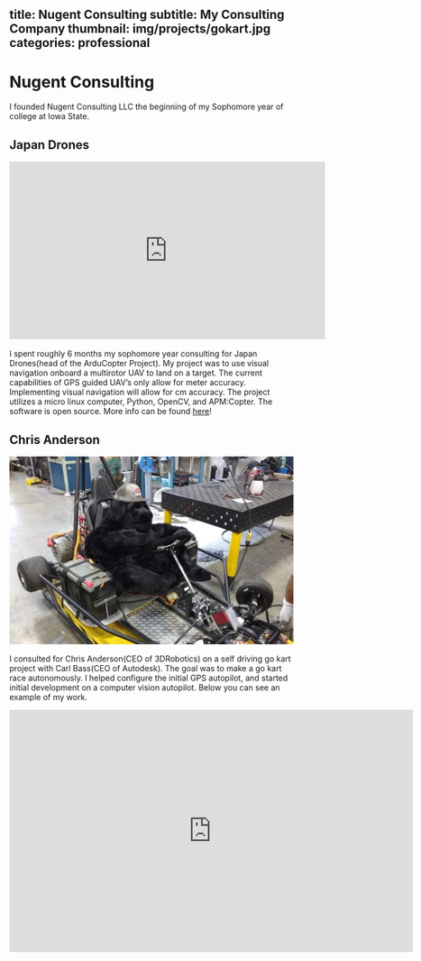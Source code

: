 title: Nugent Consulting
subtitle: My Consulting Company
thumbnail: img/projects/gokart.jpg
categories: professional
---
# Nugent Consulting
I founded Nugent Consulting LLC the beginning of my Sophomore year of college at Iowa State.

## Japan Drones

<iframe width="560" height="315" src="https://www.youtube.com/embed/PeUOq_Y305U" frameborder="0" allowfullscreen></iframe>

I spent roughly 6 months my sophomore year consulting for Japan Drones(head of the ArduCopter Project). My project was to use visual navigation onboard a multirotor UAV to land on a target. The current capabilities of GPS guided UAV’s only allow for meter accuracy. Implementing visual navigation will allow for cm accuracy. The project utilizes a micro linux computer, Python, OpenCV, and APM:Copter. The software is open source. More info can be found [here](precland-proj.html)!

## Chris Anderson

![gokart](img/projects/gokart.jpg)

I consulted for Chris Anderson(CEO of 3DRobotics) on a self driving go kart project with Carl Bass(CEO of Autodesk). The goal was to make a go kart race autonomously. I helped configure the initial GPS autopilot, and started initial development on a computer vision autopilot. Below you can see an example of my work.

<iframe width="716" height="430" src="https://www.youtube.com/embed/FKq_4rpTLPc" frameborder="0" allowfullscreen></iframe>
